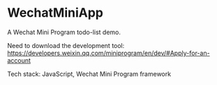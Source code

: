 # WechatMiniApp

A Wechat Mini Program todo-list demo.

Need to download the development tool: https://developers.weixin.qq.com/miniprogram/en/dev/#Apply-for-an-account

Tech stack: JavaScript, Wechat Mini Program framework
